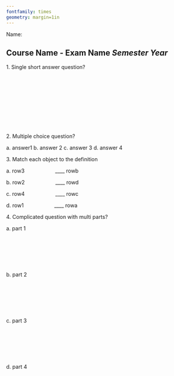 ```yaml
---
fontfamily: times
geometry: margin=1in
---
```


Name:  

## **Course Name - Exam Name** *Semester Year*  

1\. Single short answer question?  

 

 

 

 

 

2\. Multiple choice question?

a.  answer1
b.  answer 2
c.  answer 3
d.  answer 4

3\. Match each object to the definition

a.  row3                     \_\_\_\_ rowb

b.  row2                     \_\_\_\_ rowd

c.  row4                     \_\_\_\_ rowc

d.  row1                     \_\_\_\_ rowa

4\. Complicated question with multi parts?

a.  part 1

 

 

 

b.  part 2

 

 

 

c.  part 3

 

 

 

d.  part 4

 

 

 
